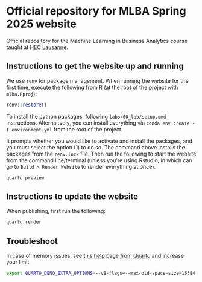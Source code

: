 # Official repository for MLBA Spring 2025 website
Official repository for the Machine Learning in Business Analytics course taught at [HEC Lausanne](https://hec-si.unil.ch/gide-api/web/syllabus/2736?base_url=https://www.unil.ch/hec/home/menuinst/etudes/cours.html?url=).

## Instructions to get the website up and running
We use `renv` for package management. When running the website for the first time, execute the following from R (at the root of the project with `mlba.Rproj`):

```r
renv::restore()
```

To install the python packages, following `labs/00_lab/setup.qmd` instructions. Alternaitvely, you can install everything via `conda env create -f environment.yml` from the root of the project.

It prompts whether you would like to activate and install the packages, and you must select the option (1) to do so. The command above installs the packages from the `renv.lock` file. Then run the following to start the website from the command line/terminal (unless you're using Rstudio, in which can go to `Build > Render Website` to render everything at once).

```bash
quarto preview
```

## Instructions to update the website

When publishing, first run the following:
```bash
quarto render
```

## Troubleshoot 
In case of memory issues, see [this help page from Quarto](https://quarto.org/docs/troubleshooting/index.html#out-of-memory-issues) and increase your limit

```bash
export QUARTO_DENO_EXTRA_OPTIONS=--v8-flags=--max-old-space-size=16384
```

